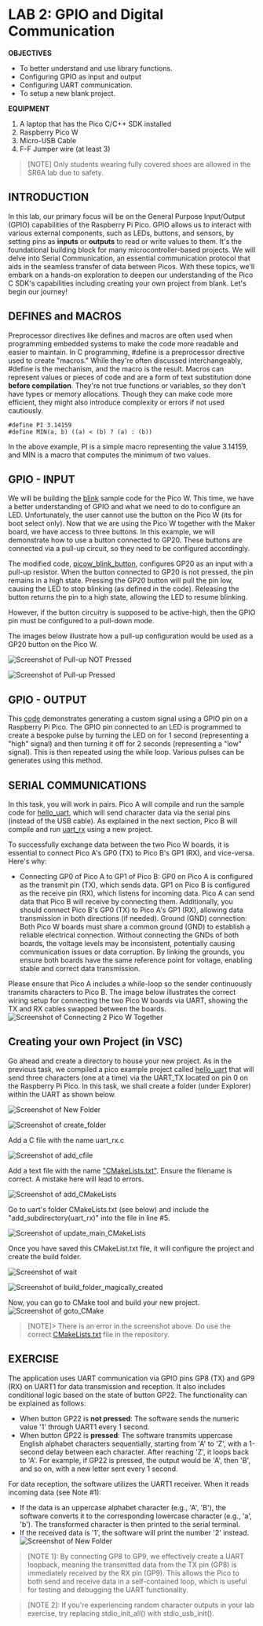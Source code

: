 # LAB 2: GPIO and Digital Communication

**OBJECTIVES**
- To better understand and use library functions.
- Configuring GPIO as input and output
- Configuring UART communication.
- To setup a new blank project.

**EQUIPMENT** 
1.	A laptop that has the Pico C/C++ SDK installed
2.	Raspberry Pico W
3.	Micro-USB Cable
4.	F-F Jumper wire (at least 3)

> [NOTE]
> Only students wearing fully covered shoes are allowed in the SR6A lab due to safety.

## **INTRODUCTION** 

In this lab, our primary focus will be on the General Purpose Input/Output (GPIO) capabilities of the Raspberry Pi Pico. GPIO allows us to interact with various external components, such as LEDs, buttons, and sensors, by setting pins as __inputs__ or __outputs__ to read or write values to them. It's the foundational building block for many microcontroller-based projects. We will delve into Serial Communication, an essential communication protocol that aids in the seamless transfer of data between Picos. With these topics, we'll embark on a hands-on exploration to deepen our understanding of the Pico C SDK's capabilities including creating your own project from blank. Let's begin our journey!

## **DEFINES and MACROS** 

Preprocessor directives like defines and macros are often used when programming embedded systems to make the code more readable and easier to maintain.  In C programming, #define is a preprocessor directive used to create "macros." While they're often discussed interchangeably, #define is the mechanism, and the macro is the result. Macros can represent values or pieces of code and are a form of text substitution done __before compilation__. They're not true functions or variables, so they don't have types or memory allocations. Though they can make code more efficient, they might also introduce complexity or errors if not used cautiously.

```
#define PI 3.14159
#define MIN(a, b) ((a) < (b) ? (a) : (b))
```
In the above example, PI is a simple macro representing the value 3.14159, and MIN is a macro that computes the minimum of two values.

## **GPIO - INPUT** 

We will be building the [blink](https://github.com/raspberrypi/pico-examples/blob/master/pico_w/wifi/blink/picow_blink.c) sample code for the Pico W. This time, we have a better understanding of GPIO and what we need to do to configure an LED. Unfortunately, the user cannot use the button on the Pico W (its for boot select only). Now that we are using the Pico W together with the Maker board, we have access to three buttons. In this example, we will demonstrate how to use a button connected to GP20. These buttons are connected via a pull-up circuit, so they need to be configured accordingly.

The modified code, [picow_blink_button](picow_blink_button.c), configures GP20 as an input with a pull-up resistor. When the button connected to GP20 is not pressed, the pin remains in a high state. Pressing the GP20 button will pull the pin low, causing the LED to stop blinking (as defined in the code). Releasing the button returns the pin to a high state, allowing the LED to resume blinking.

However, if the button circuitry is supposed to be active-high, then the GPIO pin must be configured to a pull-down mode.

The images below illustrate how a pull-up configuration would be used as a GP20 button on the Pico W.

![Screenshot of Pull-up NOT Pressed](img/pullup_notpress2.png)

![Screenshot of Pull-up Pressed](img/pullup_press2.png)

## **GPIO - OUTPUT** 

This [code](pulse.c) demonstrates generating a custom signal using a GPIO pin on a Raspberry Pi Pico. The GPIO pin connected to an LED is programmed to create a bespoke pulse by turning the LED on for 1 second (representing a "high" signal) and then turning it off for 2 seconds (representing a "low" signal). This is then repeated using the while loop. Various pulses can be generates using this method.



## **SERIAL COMMUNICATIONS**

In this task, you will work in pairs. Pico A will compile and run the sample code for [hello_uart](https://github.com/raspberrypi/pico-examples/blob/master/uart/hello_uart/hello_uart.c), which will send character data via the serial pins (instead of the USB cable). As explained in the next section, Pico B will compile and run [uart_rx](uart_rx.c) using a new project.

To successfully exchange data between the two Pico W boards, it is essential to connect Pico A's GP0 (TX) to Pico B's GP1 (RX), and vice-versa. Here's why:
- Connecting GP0 of Pico A to GP1 of Pico B: GP0 on Pico A is configured as the transmit pin (TX), which sends data. GP1 on Pico B is configured as the receive pin (RX), which listens for incoming data. Pico A can send data that Pico B will receive by connecting them. Additionally, you should connect Pico B's GP0 (TX) to Pico A's GP1 (RX), allowing data transmission in both directions (if needed).
Ground (GND) connection: Both Pico W boards must share a common ground (GND) to establish a reliable electrical connection. Without connecting the GNDs of both boards, the voltage levels may be inconsistent, potentially causing communication issues or data corruption. By linking the grounds, you ensure both boards have the same reference point for voltage, enabling stable and correct data transmission.

Please ensure that Pico A includes a while-loop so the sender continuously transmits characters to Pico B. The image below illustrates the correct wiring setup for connecting the two Pico W boards via UART, showing the TX and RX cables swapped between the boards.
![Screenshot of Connecting 2 Pico W Together](img/p2puart.png)

## **Creating your own Project (in VSC)** 

Go ahead and create a directory to house your new project. As in the previous task, we compiled a pico example project called [hello_uart](https://github.com/raspberrypi/pico-examples/blob/master/uart/hello_uart/hello_uart.c) that will send three characters (one at a time) via the UART_TX located on pin 0 on the Raspberry Pi Pico.  In this task, we shall create a folder (under Explorer) within the UART as shown below.

![Screenshot of New Folder](img/new_folder.png)

![Screenshot of create_folder](img/create_folder.png)

Add a C file with the name uart_rx.c

![Screenshot of add_cfile](img/add_cfile.png)

Add a text file with the name ["CMakeLists.txt"](CMakeLists.txt). Ensure the filename is correct. A mistake here will lead to errors.

![Screenshot of add_CMakeLists](img/add_CMakeLists.png)

Go to uart's folder CMakeLists.txt (see below) and include the "add_subdirectory(uart_rx)" into the file in line #5.

![Screenshot of update_main_CMakeLists](img/update_main_CMakeLists.png)

Once you have saved this CMakeList.txt file, it will configure the project and create the build folder.

![Screenshot of wait](img/wait.png)

![Screenshot of build_folder_magically_created](img/build_folder_magically_created.png)

Now, you can go to CMake tool and build your new project.
![Screenshot of goto_CMake](img/goto_CMake.png)
> [NOTE]> There is an error in the screenshot above. Do use the correct [CMakeLists.txt](CMakeLists.txt) file in the repository.
## **EXERCISE**

The application uses UART communication via GPIO pins GP8 (TX) and GP9 (RX) on UART1 for data transmission and reception. It also includes conditional logic based on the state of button GP22. The functionality can be explained as follows:
- When button GP22 is **not pressed**: The software sends the numeric value '1' through UART1 every 1 second.
- When button GP22 is **pressed**: The software transmits uppercase English alphabet characters sequentially, starting from 'A' to 'Z', with a 1-second delay between each character. After reaching 'Z', it loops back to 'A'. For example, if GP22 is pressed, the output would be 'A', then 'B', and so on, with a new letter sent every 1 second.

For data reception, the software utilizes the UART1 receiver. When it reads incoming data (see Note #1):
- If the data is an uppercase alphabet character (e.g., 'A', 'B'), the software converts it to the corresponding lowercase character (e.g., 'a', 'b'). The transformed character is then printed to the serial terminal.
- If the received data is '1', the software will print the number '2' instead.
![Screenshot of New Folder](img/ex2v2.png)

 > [NOTE 1]: By connecting GP8 to GP9, we effectively create a UART loopback, meaning the transmitted data from the TX pin (GP8) is immediately received by the RX pin (GP9). This allows the Pico to both send and receive data in a self-contained loop, which is useful for testing and debugging the UART functionality.

 > [NOTE 2]: If you're experiencing random character outputs in your lab exercise, try replacing stdio_init_all() with stdio_usb_init().
